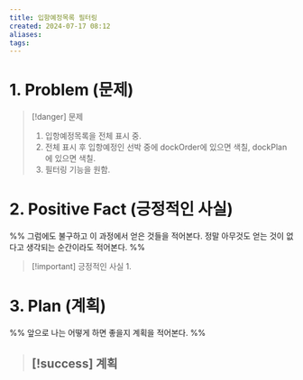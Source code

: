 ```yaml
---
title: 입항예정목록 필터링
created: 2024-07-17 08:12
aliases: 
tags:
---
```


# 1. Problem (문제)
> [!danger] 문제
> 1. 입항예정목록을 전체 표시 중.
> 2. 전체 표시 후 입항예정인 선박 중에 dockOrder에 있으면 색칠, dockPlan에 있으면 색칠.
> 3. 필터링 기능을 원함.

# 2. Positive Fact (긍정적인 사실)
%%
그럼에도 불구하고 이 과정에서 얻은 것들을 적어본다.
정말 아무것도 얻는 것이 없다고 생각되는 순간이라도 적어본다.
%%
> [!important] 긍정적인 사실
> 1. 

# 3. Plan (계획)
%%
앞으로 나는 어떻게 하면 좋을지 계획을 적어본다.
%%
> [!success] 계획
>  - 